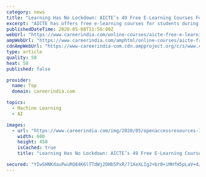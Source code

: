```yaml
---
category: news
title: "Learning Has No Lockdown: AICTE’s 49 Free E-Learning Courses For Students"
excerpt: "AICTE has offers free e-learning courses for students during Coronavirus (COVID 19) pandemic. Students and job seekers in sectors of banks and UPSC can also register."
publishedDateTime: 2020-05-08T11:56:00Z
webUrl: "https://www.careerindia.com/online-courses/aicte-free-e-learning-courses-for-students-026734.html"
ampWebUrl: "https://www.careerindia.com/amphtml/online-courses/aicte-free-e-learning-courses-for-students-026734.html"
cdnAmpWebUrl: "https://www-careerindia-com.cdn.ampproject.org/c/s/www.careerindia.com/amphtml/online-courses/aicte-free-e-learning-courses-for-students-026734.html"
type: article
quality: 58
heat: 58
published: false

provider:
  name: Top
  domain: careerindia.com

topics:
  - Machine Learning
  - AI

images:
  - url: "https://www.careerindia.com/img/2020/05/openaccessresources-1588937298.jpg"
    width: 600
    height: 450
    isCached: true
    title: "Learning Has No Lockdown: AICTE’s 49 Free E-Learning Courses For Students"

secured: "YIwSHNKdauPwuRQ84K6lTTdWj2DHb5PxR/71XeXLIgJ+br0+iMHfH5pLaV+d/8rPdzW6ti6huZxGJQpdxO+R3aRH9M8qxqNVTtK6xeCMuWd+mJamiZ3SEOlC6s3l+xqngsqmWxcLNkVe5UHjgYcbaZz+iQy7j6l8toffB8sf1pHfGm039nAb1BYQygsdgAQJJYy4G3GrwUYtQ8S5lOdIbHS1/CypZMxNEhUfU9/zLdkc2wqIH5VGHgBqR7BxXoD68c398rinwAR1Nb7gcLwR8Io/oyDDNPsGcmKlqicDXMseG5CT5Lq1yo/4GUMo+MHj;9nPih3s/y+20ljmFLRt8iw=="
---
```


